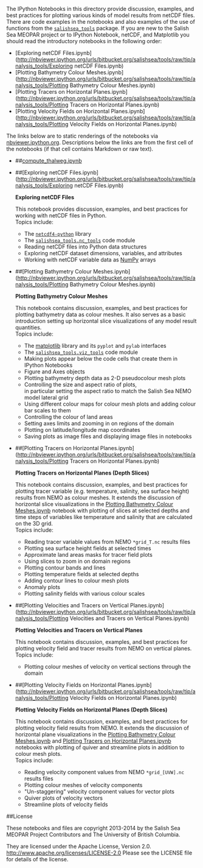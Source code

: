 The IPython Notebooks in this directory provide discussion,
examples, and best practices for plotting various kinds of model results
from netCDF files. There are code examples in the notebooks and also
examples of the use of functions from the
[`salishsea_tools`](http://salishsea-meopar-tools.readthedocs.org/en/latest/SalishSeaTools/salishsea-tools.html)
package.
If you are new to the Salish Sea MEOPAR project or to IPython Notebook,
netCDF, and Matplotlib you should read the introductory notebooks
in the following order:

* [Exploring netCDF Files.ipynb](http://nbviewer.ipython.org/urls/bitbucket.org/salishsea/tools/raw/tip/analysis_tools/Exploring netCDF Files.ipynb)
* [Plotting Bathymetry Colour Meshes.ipynb](http://nbviewer.ipython.org/urls/bitbucket.org/salishsea/tools/raw/tip/analysis_tools/Plotting Bathymetry Colour Meshes.ipynb)
* [Plotting Tracers on Horizontal Planes.ipynb](http://nbviewer.ipython.org/urls/bitbucket.org/salishsea/tools/raw/tip/analysis_tools/Plotting Tracers on Horizontal Planes.ipynb)
* [Plotting Velocity Fields on Horizontal Planes.ipynb](http://nbviewer.ipython.org/urls/bitbucket.org/salishsea/tools/raw/tip/analysis_tools/Plotting Velocity Fields on Horizontal Planes.ipynb)

The links below are to static renderings of the notebooks via
[nbviewer.ipython.org](http://nbviewer.ipython.org/).
Descriptions below the links are from the first cell of the notebooks
(if that cell contains Markdown or raw text).

* ##[compute_thalweg.ipynb](http://nbviewer.ipython.org/urls/bitbucket.org/salishsea/tools/raw/tip/analysis_tools/compute_thalweg.ipynb)  
    
* ##[Exploring netCDF Files.ipynb](http://nbviewer.ipython.org/urls/bitbucket.org/salishsea/tools/raw/tip/analysis_tools/Exploring netCDF Files.ipynb)  
    
    **Exploring netCDF Files**  
      
    This notebook provides discussion, examples, and best practices for working with netCDF files in Python.  
    Topics include:  
      
    * The [`netcdf4-python`](http://http://unidata.github.io/netcdf4-python/) library  
    * The [`salishsea_tools.nc_tools`](http://salishsea-meopar-tools.readthedocs.org/en/latest/SalishSeaTools/salishsea-tools.html#module-nc_tools) code module  
    * Reading netCDF files into Python data structures  
    * Exploring netCDF dataset dimensions, variables, and attributes  
    * Working with netCDF variable data as [NumPy](http://www.numpy.org/) arrays  

* ##[Plotting Bathymetry Colour Meshes.ipynb](http://nbviewer.ipython.org/urls/bitbucket.org/salishsea/tools/raw/tip/analysis_tools/Plotting Bathymetry Colour Meshes.ipynb)  
    
    **Plotting Bathymetry Colour Meshes**  
      
    This notebook contains discussion, examples, and best practices for plotting bathymetry data as colour meshes. It also serves as a basic introduction setting up horizontal slice visualizations of any model result quantities.  
    Topics include:  
      
    * The [matplotlib](http://matplotlib.org/) library and its `pyplot` and `pylab` interfaces  
    * The [`salishsea_tools.viz_tools`](http://salishsea-meopar-tools.readthedocs.org/en/latest/SalishSeaTools/salishsea-tools.html#module-viz_tools) code module  
    * Making plots appear below the code cells that create them in IPython Notebooks  
    * Figure and Axes objects  
    * Plotting bathymetry depth data as 2-D pseudocolour mesh plots  
    * Controlling the size and aspect ratio of plots,  
    in particular setting the aspect ratio to match the Salish Sea NEMO model lateral grid  
    * Using different colour maps for colour mesh plots and adding colour bar scales to them  
    * Controlling the colour of land areas  
    * Setting axes limits and zooming in on regions of the domain  
    * Plotting on latitude/longitude map coordinates  
    * Saving plots as image files and displaying image files in notebooks  

* ##[Plotting Tracers on Horizontal Planes.ipynb](http://nbviewer.ipython.org/urls/bitbucket.org/salishsea/tools/raw/tip/analysis_tools/Plotting Tracers on Horizontal Planes.ipynb)  
    
    **Plotting Tracers on Horizontal Planes (Depth Slices)**  
      
    This notebook contains discussion, examples, and best practices for plotting tracer variable (e.g. temperature, salinity, sea surface height) results from NEMO as colour meshes. It extends the discussion of horizontal slice visualizations in the [Plotting Bathymetry Colour Meshes.ipynb](http://nbviewer.ipython.org/urls/bitbucket.org/salishsea/tools/raw/tip/analysis_tools/Plotting%20Bathymetry%20Colour%20Meshes) notebook with plotting of slices at selected depths and time steps of variables like temperature and salinity that are calculated on the 3D grid.  
    Topics include:  
      
    * Reading tracer variable values from NEMO `*grid_T.nc` results files  
    * Plotting sea surface height fields at selected times  
    * Approximate land areas masks for tracer field plots  
    * Using slices to zoom in on domain regions  
    * Plotting contour bands and lines  
    * Plotting temperature fields at selected depths  
    * Adding contour lines to colour mesh plots  
    * Anomaly plots  
    * Plotting salinity fields with various colour scales  

* ##[Plotting Velocities and Tracers on Vertical Planes.ipynb](http://nbviewer.ipython.org/urls/bitbucket.org/salishsea/tools/raw/tip/analysis_tools/Plotting Velocities and Tracers on Vertical Planes.ipynb)  
    
    **Plotting Velocities and Tracers on Vertical Planes**  
      
    This notebook contains discussion, examples, and best practices for plotting velocity field and tracer results from NEMO on vertical planes.  
    Topics include:  
      
    * Plotting colour meshes of velocity on vertical sections through the domain  

* ##[Plotting Velocity Fields on Horizontal Planes.ipynb](http://nbviewer.ipython.org/urls/bitbucket.org/salishsea/tools/raw/tip/analysis_tools/Plotting Velocity Fields on Horizontal Planes.ipynb)  
    
    **Plotting Velocity Fields on Horizontal Planes (Depth Slices)**  
      
    This notebook contains discussion, examples, and best practices for plotting velocity field results from NEMO. It extends the discussion of horizontal plane visualizations in the [Plotting Bathymetry Colour Meshes.ipynb](http://nbviewer.ipython.org/urls/bitbucket.org/salishsea/tools/raw/tip/analysis_tools/Plotting%20Bathymetry%20Colour%20Meshes) and [Plotting Tracers on Horizontal Planes.ipynb](http://nbviewer.ipython.org/urls/bitbucket.org/salishsea/tools/raw/tip/analysis_tools/Plotting%20Tracers%20on%20Horizontal%20Planes.ipynb) notebooks with plotting of quiver and streamline plots in addition to colour mesh plots.  
    Topics include:  
      
    * Reading velocity component values from NEMO `*grid_[UVW].nc` results files  
    * Plotting colour meshes of velocity components  
    * "Un-staggering" velocity component values for vector plots  
    * Quiver plots of velocity vectors  
    * Streamline plots of velocity fields  


##License

These notebooks and files are copyright 2013-2014
by the Salish Sea MEOPAR Project Contributors
and The University of British Columbia.

They are licensed under the Apache License, Version 2.0.
http://www.apache.org/licenses/LICENSE-2.0
Please see the LICENSE file for details of the license.
